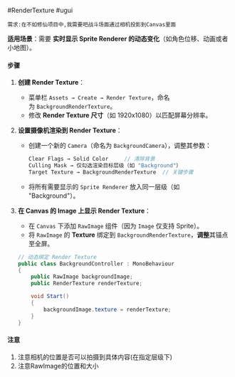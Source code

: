 #RenderTexture #ugui 

	需求:在不如修仙项目中,我需要吧战斗场面通过相机投影到Canvas里面

**适用场景**：需要 **实时显示 Sprite Renderer 的动态变化**（如角色位移、动画或者小地图）。

#### **步骤**

1. **创建 Render Texture**：
    
    - 菜单栏 `Assets → Create → Render Texture`，命名为 `BackgroundRenderTexture`。
    - 修改 **Render Texture 尺寸**（如 1920x1080）以匹配屏幕分辨率。
2. **设置摄像机渲染到 Render Texture**：
    
    - 创建一个新的 `Camera`（命名为 `BackgroundCamera`），调整其参数：
        
        ```cs
        Clear Flags → Solid Color     // 清除背景
        Culling Mask → 仅勾选渲染目标层级（如 "Background"）
        Target Texture → BackgroundRenderTexture  // 关键步骤
        ```
        
    - 将所有需要显示的 `Sprite Renderer` 放入同一层级（如 "Background"）。
        
3. **在 Canvas 的 Image 上显示 Render Texture**：
    
    - 在 `Canvas` 下添加 `RawImage` 组件（因为 `Image` 仅支持 Sprite）。
    - 将 `RawImage` 的 **Texture** 绑定到 `BackgroundRenderTexture`，**调整**其锚点至全屏。
    
    ```cs
    // 动态绑定 Render Texture
    public class BackgroundController : MonoBehaviour
    {
        public RawImage backgroundImage;
        public RenderTexture renderTexture;
    
        void Start()
        {
            backgroundImage.texture = renderTexture;
        }
    }
    ```

#### **注意**
1. 注意相机的位置是否可以拍摄到具体内容(在指定层级下)
2. 注意RawImage的位置和大小